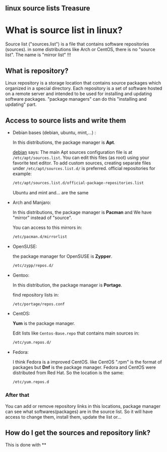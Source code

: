 linux source lists Treasure
---

# What is source list in linux?
Source list ("sources.list") is a file that contains software repositories (sources).
in some distributions like Arch or CentOS, there is no "source list". The name is "mirror list" !!!

## What is repository?
Linux repository is a storage location that contains source packages which organized in a special directory. Each repository is a set of software hosted on a remote server and intended to be used for installing and updating software packages. "package managers" can do this "installing and updating" part.

## Access to source lists and write them

* Debian bases (debian, ubuntu, mint,...) :
	
	In this distributions, the package manager is **Apt**.
	
	[debian](https://wiki.debian.org/SourcesList) says:
		The main Apt sources configuration file is at `/etc/apt/sources.list`. You can edit this files (as root) using your favorite text editor. To add custom sources, creating separate files under `/etc/apt/sources.list.d/` is preferred. official repositories for example:
	```bash
	/etc/apt/sources.list.d/official-package-repositories.list
	```
	Ubuntu and mint and... are the same


* Arch and Manjaro:

	In this distributions, the package manager is **Pacman** and We have "mirror" instead of "source".
	
	You can access to this mirrors in:
	```bash
	/etc/pacman.d/mirrorlist
	```


* OpenSUSE:

	the package manager for OpenSUSE is **Zypper**.
	```bash
	/etc/zypp/repos.d/	
	```


* Gentoo:

	In this distribution, the package manager is **Portage**.
	
	find repository lists in:
	```bash
	/etc/portage/repos.conf	
	```


* CentOS:
	
	**Yum** is the package manager.
	
	Edit lists like `Centos-Base.repo` that contains main sources in:
	```bash
	/etc/yum.repos.d/
	```


* Fedora:
	
	I think Fedora is a improved CentOS. like CentOS ".rpm" is the format of packages but **Dnf** is the package manager.
	Fedora and CentOS were distributed from Red Hat. So the location is the same:
	```bash
	/etc/yum.repos.d
	```



### After that
You can add or remove repository links in this locations, package manager can see what softwares(packages) are in the source list. So it will have access to change them, install them, update the list or...

## How do I get the sources and repository link?
This is done with ** 